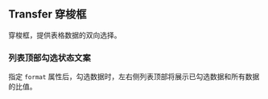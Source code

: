 <div class="demo-header">
<p class="overviewicon">
  <span class="wapi-ui-transfer"/>
</p>

## Transfer 穿梭框

<nova-uxlink widget-name="Transfer"></nova-uxlink>

穿梭框，提供表格数据的双向选择。
</div>

### 列表顶部勾选状态文案

指定 `format` 属性后，勾选数据时，左右侧列表顶部将展示已勾选数据和所有数据的比值。

<nova-demo-view link="transfer/checked-format-text.vue"></nova-demo-view>

<br>

